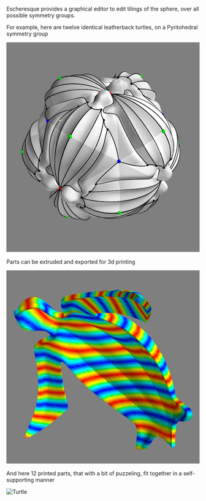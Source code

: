
Escheresque provides a graphical editor to edit tilings of the sphere, over all possible symmetry groups.

For example, here are twelve identical leatherback turtles, on a Pyritohedral symmetry group

![Turtles](data/turtles.png)

Parts can be extruded and exported for 3d printing

![Turtle](data/turtle.png)

And here 12 printed parts, that with a bit of puzzeling, fit together in a self-supporting manner

![Turtle](data/printed.png)
